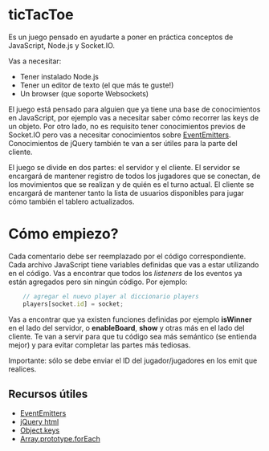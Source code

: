 ticTacToe
=========
Es un juego pensado en ayudarte a poner en práctica conceptos de JavaScript, Node.js y Socket.IO.

Vas a necesitar:
- Tener instalado Node.js
- Tener un editor de texto (el que más te guste!)
- Un browser (que soporte Websockets)


El juego está pensado para alguien que ya tiene una base de conocimientos en JavaScript, por ejemplo vas a necesitar saber cómo recorrer las keys de un objeto. Por otro lado, no es requisito tener conocimientos previos de Socket.IO pero vas a necesitar conocimientos sobre [EventEmitters](http://nodejs.org/api/events.html). Conocimientos de jQuery también te van a ser útiles para la parte del cliente.

El juego se divide en dos partes: el servidor y el cliente. El servidor se encargará de mantener registro de todos los jugadores que se conectan, de los movimientos que se realizan y de quién es el turno actual. El cliente se encargará de mantener tanto la lista de usuarios disponibles para jugar cómo también el tablero actualizados.

# Cómo empiezo?
Cada comentario debe ser reemplazado por el código correspondiente. Cada archivo JavaScript tiene variables definidas que vas a estar utilizando en el código. Vas a encontrar que todos los *listeners* de los eventos ya están agregados pero sin ningún código. Por ejemplo:
```js
    // agregar el nuevo player al diccionario players
    players[socket.id] = socket;
```

Vas a encontrar que ya existen funciones definidas por ejemplo **isWinner** en el lado del servidor, o **enableBoard**, **show** y otras más en el lado del cliente. Te van a servir para que tu código sea más semántico (se entienda mejor) y para evitar completar las partes más tediosas.

Importante: sólo se debe enviar el ID del jugador/jugadores en los emit que realices.


## Recursos útiles
- [EventEmitters](http://nodejs.org/api/events.html)
- [jQuery html](http://api.jquery.com/html/)
- [Object.keys](https://developer.mozilla.org/es/docs/Web/JavaScript/Referencia/Objetos_globales/Object/keys)
- [Array.prototype.forEach](https://developer.mozilla.org/es/docs/Web/JavaScript/Referencia/Objetos_globales/Array/forEach)